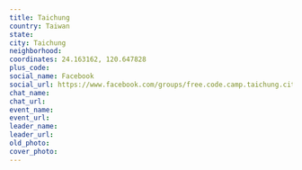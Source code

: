 ```yaml
---
title: Taichung
country: Taiwan
state: 
city: Taichung
neighborhood: 
coordinates: 24.163162, 120.647828
plus_code:
social_name: Facebook
social_url: https://www.facebook.com/groups/free.code.camp.taichung.city
chat_name:
chat_url:
event_name:
event_url:
leader_name:
leader_url:
old_photo: 
cover_photo:
---
```

